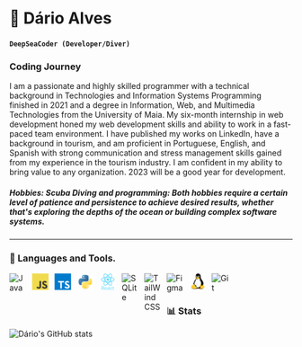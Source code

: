 # 🤿 Dário Alves

**`DeepSeaCoder (Developer/Diver)`**

<h3>Coding Journey</h3> </summary>
   I am a passionate and highly skilled programmer with a technical background in Technologies and Information Systems Programming finished in 2021 and a degree in Information, Web, and Multimedia Technologies from the University of Maia. My six-month internship in web development honed my web development skills and ability to work in a fast-paced team environment. I have published my works on LinkedIn, have a background in tourism, and am proficient in Portuguese, English, and Spanish with strong communication and stress management skills gained from my experience in the tourism industry. I am confident in my ability to bring value to any organization. 2023 will be a good year for development.
   
<h5>Hobbies: Scuba Diving and programming: Both hobbies require a certain level of patience and persistence to achieve desired results, whether that's exploring the depths of the ocean or building complex software systems. </h5>

---

### 🧰 Languages and Tools. 

<img align="left" alt="Java" width="30px" style="padding-right:10px;" src="https://cdn.jsdelivr.net/gh/devicons/devicon/icons/java/java-original.svg"/>
<img align="left" alt="javascript" width="30px" style="padding-right:10px" src="https://raw.githubusercontent.com/devicons/devicon/master/icons/javascript/javascript-original.svg"/>
<img align="left" width="30px" 
alt="typescript"
style="padding-right:10px" src="https://raw.githubusercontent.com/devicons/devicon/master/icons/typescript/typescript-original.svg" />

<img align="left" width="30px" 
alt="typescript"
style="padding-right:10px"  src="https://raw.githubusercontent.com/devicons/devicon/master/icons/python/python-original.svg"/>

<img  align="left" width="30px" 
alt="typescript"
style="padding-right:10px" src="https://raw.githubusercontent.com/devicons/devicon/master/icons/react/react-original-wordmark.svg" alt="react"/>

<img align="left" width="30px" 
alt="SQLite"
style="padding-right:10px" src="https://www.vectorlogo.zone/logos/sqlite/sqlite-icon.svg"  />

<img  align="left" width="30px" 
alt="TailWindCSS"
style="padding-right:10px" src="https://www.vectorlogo.zone/logos/tailwindcss/tailwindcss-icon.svg" alt="tailwind"/>

<img align="left" width="30px" 
alt="Figma"
style="padding-right:10px" src="https://www.vectorlogo.zone/logos/figma/figma-icon.svg" />

<img align="left" width="30px" 
alt="Linux"
style="padding-right:10px" src="https://raw.githubusercontent.com/devicons/devicon/master/icons/linux/linux-original.svg" />

<img align="left" width="30px" 
alt="Git"
style="padding-right:10px" src="https://www.vectorlogo.zone/logos/git-scm/git-scm-icon.svg" />

</p>

<br />

#


#

### 📊 Stats

![Dário's GitHub stats](https://github-readme-streak-stats.herokuapp.com/?user=dariocostaalves&show_icons=true&theme=gruvbox)

<!-- ![GitHub Streak](https://streak-stats.demolab.com?user=ForrestKnight&theme=gruvbox&border_radius=4.5) -->

[website]: https://dariocostaalves.github.io/dario-page/
